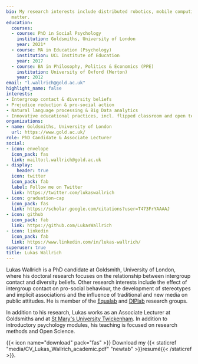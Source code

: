 ```yaml
---
bio: My research interests include distributed robotics, mobile computing and programmable
  matter.
education:
  courses:
  - course: PhD in Social Psychology
    institution: Goldsmiths, University of London
    year: 2021*
  - course: MA in Education (Psychology)
    institution: UCL Institute of Education
    year: 2017
  - course: BA in Philosophy, Politics & Economics (PPE)
    institution: University of Oxford (Merton)
    year: 2012
email: "l.wallrich@gold.ac.uk"
highlight_name: false
interests:
- Intergroup contact & diversity beliefs
- Prejudice reduction & pro-social action
- Natural language processing & Big Data analytics 
- Innovative educational practices, incl. flipped classroom and open teaching materials 
organizations:
- name: Goldsmiths, University of London
  url: https://www.gold.ac.uk/
role: PhD Candidate & Associate Lecturer
social:
- icon: envelope
  icon_pack: fas
  link: mailto:l.wallrich@gold.ac.uk
- display:
    header: true
  icon: twitter
  icon_pack: fab
  label: Follow me on Twitter
  link: https://twitter.com/lukaswallrich
- icon: graduation-cap
  icon_pack: fas
  link: https://scholar.google.com/citations?user=T473FrYAAAAJ
- icon: github
  icon_pack: fab
  link: https://github.com/LukasWallrich
- icon: linkedin
  icon_pack: fab
  link: https://www.linkedin.com/in/lukas-wallrich/
superuser: true
title: Lukas Wallrich
---
```


Lukas Wallrich is a PhD candidate at Goldsmith, University of London, where his doctoral research focuses on the relationship between intergroup contact and diversity beliefs. Other research interests include the effect of intergroup contact on pro-social behaviour, the development of stereotypes and implicit associations and the influence of traditional and new media on public attitudes.  He is member of the [Equalab](http://equalab.co.uk/) and [DIPlab](http://blogs.exeter.ac.uk/diplab/) research groups.

In addition to his research, Lukas works as an Associate Lecturer at Goldsmiths and at [St Mary's University Twickenham](https://www.stmarys.ac.uk/). In addition to introductory psychology modules, his teaching is focused on research methods and Open Science.  

{{< icon name="download" pack="fas" >}} Download my {{< staticref "media/CV_Lukas_Wallrich_academic.pdf" "newtab" >}}resumé{{< /staticref >}}.
